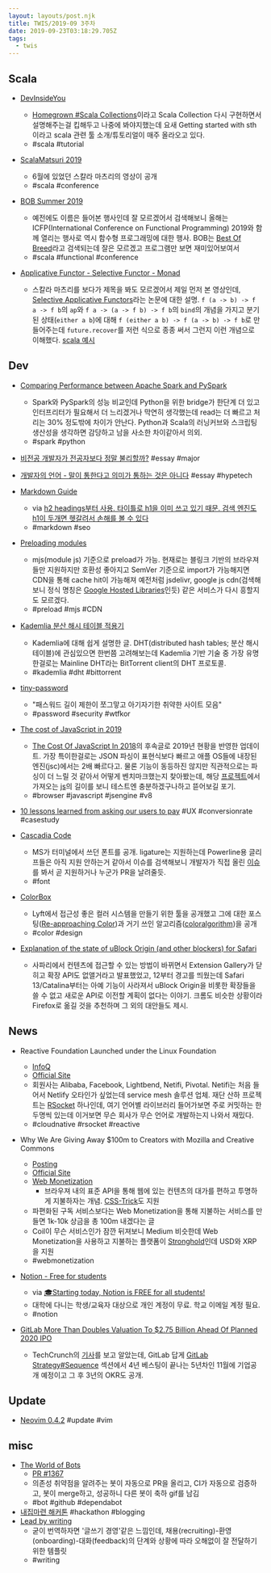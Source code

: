 ```yaml
---
layout: layouts/post.njk
title: TWIS/2019-09 3주차
date: 2019-09-23T03:18:29.705Z
tags:
  - twis
---
```



## Scala
- [DevInsideYou](https://www.youtube.com/channel/UCSBUwLT9zXhUalKfJrc2q2A)
  + [Homegrown #Scala Collections](https://www.youtube.com/playlist?list=PLJGDHERh23x-4bTASKbtwhhAuP6rYQJqE)이라고 Scala Collection 다시 구현하면서 설명해주는걸 킵해두고 나중에 봐야지했는데 요새 Getting started with sth이라고 scala 관련 툴 소개/튜토리얼이 매주 올라오고 있다.
  + #scala #tutorial

- [ScalaMatsuri 2019](https://www.youtube.com/playlist?list=PL39pyF64-WFJj3gPvJ2IqhVCJaiokoZhW)
  + 6월에 있었던 스칼라 마츠리의 영상이 공개
  + #scala #conference

- [BOB Summer 2019](https://www.youtube.com/playlist?list=PLHvf3gk-RdgVsvKkBM8oRKC9-8n4u_GxO)
  + 예전에도 이름은 들어본 행사인데 잘 모르겠어서 검색해보니 올해는 ICFP(International Conference on Functional Programming) 2019와 함께 열리는 행사로 역시 함수형 프로그래밍에 대한 행사. BOB는 [Best Of Breed](http://www.stefan-pfeiffer.de/2015/02/12/BOB-Konferenz-2015.html)라고 검색되는데 잘은 모르겠고 프로그램만 보면 재미있어보여서
  + #scala #functional #conference

- [Applicative Functor - Selective Functor - Monad](https://www.youtube.com/watch?v=gs7MNm6YMX4)
  + 스칼라 마츠리를 보다가 제목을 봐도 모르겠어서 제일 먼저 본 영상인데, [Selective Applicative Functors](https://www.staff.ncl.ac.uk/andrey.mokhov/selective-functors.pdf)라는 논문에 대한 설명. `f (a -> b) -> f a -> f b`의 `ap`와 `f a -> (a -> f b) -> f b`의 `bind`의 개념을 가지고 분기된 상태(`either a b`)에 대해 `f (either a b) -> f (a -> b) -> f b`로 만들어주는데 `future.recover`를 저런 식으로 종종 써서 그런지 이런 개념으로 이해했다. [scala 예시](https://github.com/cb372/cats-selective/blob/master/core/src/main/scala/cats/Selective.scala)


## Dev
- [Comparing Performance between Apache Spark and PySpark](https://medium.com/@sahandfarazzarrinkoub/comparing-performance-between-apache-spark-and-pyspark-63d68c067a55)
  + Spark와 PySpark의 성능 비교인데 Python을 위한 bridge가 한단계 더 있고 인터프리터가 필요해서 더 느리겠거나 막연히 생각했는데 read는 더 빠르고 처리는 30% 정도밖에 차이가 안난다. Python과 Scala의 러닝커브와 스크립팅 생산성을 생각하면 감당하고 남을 사소한 차이같아서 의외.
  + #spark #python

- [비전공 개발자가 전공자보다 정말 불리할까?](https://evan-moon.github.io/2019/09/09/major-is-not-important/) #essay #major

- [개발자의 언어 - 말이 통한다고 의미가 통하는 것은 아니다](https://medium.com/@euncho/%EA%B0%9C%EB%B0%9C%EC%9E%90%EC%9D%98-%EC%96%B8%EC%96%B4-1ac836cf2826) #essay #hypetech

- [Markdown Guide](https://about.gitlab.com/handbook/product/technical-writing/markdown-guide/)
  + via [h2 headings부터 사용. 타이틀로 h1을 이미 쓰고 있기 때문. 검색 엔진도 h1이 두개면 헷갈려서 손해를 볼 수 있다](https://twitter.com/ohyecloudy/status/1174095746460803072)
  + #markdown #seo

- [Preloading modules](https://developers.google.com/web/updates/2017/12/modulepreload)
  + mjs(module js) 기준으로 preload가 가능. 현재로는 블링크 기반의 브라우져들만 지원하지만 호환성 좋아지고 SemVer 기준으로 import가 가능해지면 CDN을 통해 cache hit이 가능해져 예전처럼 jsdelivr, google js cdn(검색해보니 정식 명칭은 [Google Hosted Libraries](https://developers.google.com/speed/libraries/)인듯) 같은 서비스가 다시 흥할지도 모르겠다.
  + #preload #mjs #CDN

- [Kademlia 분산 해시 테이블 적용기](https://snack.planetarium.dev/kor/2019/09/kademlia/)
  + Kademlia에 대해 쉽게 설명한 글. DHT(distributed hash tables; 분산 해시 테이블)에 관심있으면 한번쯤 고려해보는데 Kademlia 기반 기술 중 가장 유명한걸로는 Mainline DHT라는 BitTorrent client의 DHT 프로토콜.
  + #kademlia #dht #bittorrent

- [tiny-password](https://github.com/xnuk/tiny-password)
  + "패스워드 길이 제한이 쪼그맣고 아기자기한 취약한 사이트 모음"
  + #password #security #wtfkor

- [The cost of JavaScript in 2019](https://v8.dev/blog/cost-of-javascript-2019)
  + [The Cost Of JavaScript In 2018](https://medium.com/@addyosmani/the-cost-of-javascript-in-2018-7d8950fbb5d4)의 후속글로 2019년 현황을 반영한 업데이트. 가장 특이한걸로는 JSON 파싱이 표현식보다 빠르고 애플 OS들에 내장된 엔진(jsc)에서는 2배 빠르다고. 물론 기능이 동등하진 않지만 직관적으로는 파싱이 더 느릴 것 같아서 어떻게 벤치마크했는지 찾아봤는데, 해당 [프로젝트](https://github.com/GoogleChromeLabs/json-parse-benchmark)에서 가져오는 [js](https://raw.githubusercontent.com/WebKit/webkit/ffdd2799d3237993354978b9d0cdd1d248fe3787/PerformanceTests/JetStream2/SeaMonster/inspector-json-payload.js)의 길이를 보니 테스트엔 충분하겠구나하고 뜯어보길 포기.
  + #browser #javascript #jsengine #v8

- [10 lessons learned from asking our users to pay](https://www.mobilespoon.net/2019/09/10-lessons-learned-payment-through-our.html) #UX #conversionrate #casestudy

- [Cascadia Code](https://devblogs.microsoft.com/commandline/cascadia-code/)
  + MS가 터미널에서 쓰던 폰트를 공개. ligature는 지원하는데 Powerline용 글리프들은 아직 지원 안하는거 같아서 이슈를 검색해보니 개발자가 직접 올린 [이슈](https://github.com/microsoft/cascadia-code/issues/10)를 봐서 곧 지원하거나 누군가 PR을 날려줄듯.
  + #font

- [ColorBox](https://www.colorbox.io)
  + Lyft에서 접근성 좋은 컬러 시스템을 만들기 위한 툴을 공개했고 그에 대한 포스팅([Re-approaching Color](https://design.lyft.com/re-approaching-color-9e604ba22c88))과 거기 쓰인 알고리즘([coloralgorithm](https://github.com/lyft/coloralgorithm))을 공개
  + #color #design

- [Explanation of the state of uBlock Origin (and other blockers) for Safari](https://github.com/el1t/uBlock-Safari/issues/158)
  + 사파리에서 컨텐츠에 접근할 수 있는 방법이 바뀌면서 Extension Gallery가 닫히고 확장 API도 없앨거라고 발표했었고, 12부터 경고를 띄웠는데 Safari 13/Catalina부터는 아예 기능이 사라져서 uBlock Origin을 비롯한 확장들을 쓸 수 없고 새로운 API로 이전할 계획이 없다는 이야기. 크롬도 비슷한 상황이라 Firefox로 옮길 것을 추천하며 그 외의 대안들도 제시.


## News
- Reactive Foundation Launched under the Linux Foundation
  + [InfoQ](https://www.infoq.com/news/2019/09/reactive-foundation-launched/)
  + [Official Site](https://reactive.foundation/)
  + 회원사는 Alibaba, Facebook, Lightbend, Netifi, Pivotal. Netifi는 처음 들어서 Netlify 오타인가 싶었는데 service mesh 솔루션 업체. 재단 산하 프로젝트는 [RSocket](http://rsocket.io/) 하나인데, 여기 언어별 라이브러리 들어가보면 주로 커밋하는 한두명씩 있는데 이거보면 무슨 회사가 무슨 언어로 개발하는지 나와서 재밌다.
  + #cloudnative #rsocket #reactive

- Why We Are Giving Away $100m to Creators with Mozilla and Creative Commons
  + [Posting](https://coil.com/p/coil/Coil-Mozilla-and-Creative-Commons-Launch-100-Million-Grant-for-the-Web-to-Advance-Web-Monetization-f/Bdp8Hgcf4)
  + [Official Site](https://www.grantfortheweb.org/)
  + [Web Monetization](https://webmonetization.org/)
    - 브라우져 내의 표준 API을 통해 웹에 있는 컨텐츠의 대가를 편하고 투명하게 지불하자는 개념. [CSS-Trick](https://css-tricks.com/site-monetization-with-coil-and-removing-ads-for-supporters/)도 지원
  + 파편화된 구독 서비스보다는 Web Monetization을 통해 지불하는 서비스를 만들면 1k-10k 상금을 총 100m 내겠다는 글
  + Coil이 무슨 서비스인가 잠깐 뒤져보니 Medium 비슷한데 Web Monetization을 사용하고 지불하는 플랫폼이 [Stronghold](https://stronghold.co/)인데 USD와 XRP을 지원
  + #webmonetization

- [Notion - Free for students](https://www.notion.so/students)
  + via [🎓Starting today, Notion is FREE for all students!](https://twitter.com/NotionHQ/status/1173992150918238209/)
  + 대학에 다니는 학생/교육자 대상으로 개인 계정이 무료. 학교 이메일 계정 필요.
  + #notion

- [GitLab More Than Doubles Valuation To $2.75 Billion Ahead Of Planned 2020 IPO](https://www.forbes.com/sites/alexkonrad/2019/09/17/gitlab-doubles-valuation-to-nearly-3-billion/)
  + TechCrunch의 [기사](https://techcrunch.com/2019/09/17/gitlab-hauls-in-268m-series-e-on-2-768b-valuation/)를 보고 알았는데, GitLab 답게 [GitLab Strategy#Sequence](https://about.gitlab.com/company/strategy/#sequence) 섹션에서 4년 베스팅이 끝나는 5년차인 11월에 기업공개 예정이고 그 후 3년의 OKR도 공개.


## Update
- [Neovim 0.4.2](https://github.com/neovim/neovim/releases/tag/v0.4.20) #update #vim


## misc
- [The World of Bots](https://twitter.com/gabro27/status/1173547934132178944)
  + [PR #1367](https://github.com/buildo/react-components/pull/1367)
  + 의존성 취약점을 알려주는 봇이 자동으로 PR을 올리고, CI가 자동으로 검증하고, 봇이 merge하고, 성공하니 다른 봇이 축하 gif를 남김
  + #bot #github #dependabot
- [내집마련 해커톤](https://www.notion.so/be735a45ff444a48bd4a23a0a299e2e5) #hackathon #blogging
- [Lead by writing](https://slite.com/handbook/manager/employee-feedback)
  + 굳이 번역하자면 '글쓰기 경영'같은 느낌인데, 채용(recruiting)-환영(onboarding)-대화(feedback)의 단계와 상황에 따라 오해없이 잘 전달하기 위한 템플릿
  + #writing
